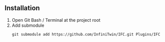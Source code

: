 ## Installation
1. Open Git Bash / Terminal at the project root
2. Add submodule
   ```
   git submodule add https://github.com/InfiniTwin/IFC.git Plugins/IFC
   ```

